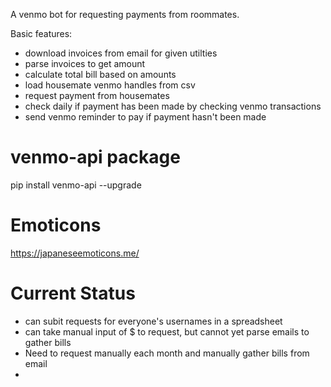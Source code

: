 A venmo bot for requesting payments from roommates.

Basic features:
- download invoices from email for given utilties
- parse invoices to get amount
- calculate total bill based on amounts
- load housemate venmo handles from csv  
- request payment from housemates
- check daily if payment has been made by checking venmo transactions
- send venmo reminder to pay if payment hasn't been made


# venmo-api package
pip install venmo-api --upgrade


# Emoticons
https://japaneseemoticons.me/

# Current Status
- can subit requests for everyone's usernames in a spreadsheet
- can take manual input of $ to request, but cannot yet parse emails to gather bills
- Need to request manually each month and manually gather bills from email
- 